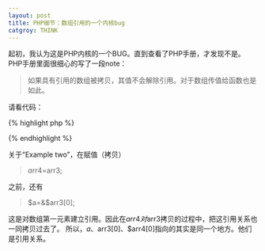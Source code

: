 ```yaml
---
layout: post
title: PHP细节：数组引用的一个内核bug
catgroy: THINK
---
```

	
起初，我认为这是PHP内核的一个BUG。直到查看了PHP手册，才发现不是。PHP手册里面很细心的写了一段note：  

>如果具有引用的数组被拷贝，其值不会解除引用。对于数组传值给函数也是如此。 

请看代码：

{% highlight php %}
<?php

// Example one

$arr1 = array(1);

echo "\nbefore:\n";

echo "\$arr1[0] == {$arr1[0]}\n";

$arr2 = $arr1;

$arr2[0]++;

echo "\nafter:\n";

echo "\$arr1[0] == {$arr1[0]}\n";

echo "\$arr2[0] == {$arr2[0]}\n";

输出：
before:

$arr1[0] == 1

after:

$arr1[0] == 1

$arr2[0] == 2

 
 
// Example two
$arr3=array(1);

$a=&$arr3[0];

echo"\nbefore:\n";

echo"\$a == $a\n";

echo"\$arr3[0] == {$arr3[0]}\n";

$arr4=$arr3;

$arr4[0]++;

echo"\nafter:\n";

echo"\$a == $a\n";

echo"\$arr3[0] == {$arr3[0]}\n";

echo"\$arr4[0] == {$arr4[0]}\n";

输出： 

before:

$a == 1

$arr3[0] == 1

after:

$a == 2

$arr3[0] == 2

$arr4[0] == 2
 
 
?>
{% endhighlight %}

关于“Example two”，在赋值（拷贝）
  
>$arr4=$arr3;  
  
 之前，还有  
 
 >$a=&$arr3[0];  
 
 这是对数组第一元素建立引用。因此在$arr4对$arr3拷贝的过程中，把这引用关系也一同拷贝过去了。
所以，$a、$arr3[0]、$arr4[0]指向的其实是同一个地方。他们是引用关系。